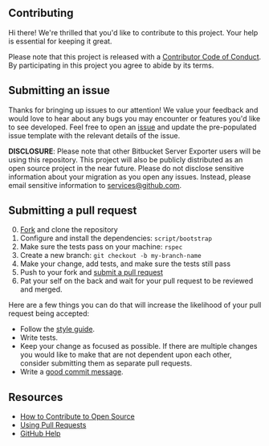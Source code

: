 ## Contributing

[fork]: https://github.com/github/bbs-expotrer/fork
[pr]: https://github.com/github/bbs-expotrer/compare
[style]: https://github.com/styleguide/ruby
[code-of-conduct]: CODE_OF_CONDUCT.md

Hi there! We're thrilled that you'd like to contribute to this project. Your
help is essential for keeping it great.

Please note that this project is released with a [Contributor Code of
Conduct][code-of-conduct]. By participating in this project you agree to abide
by its terms.

## Submitting an issue

Thanks for bringing up issues to our attention! We value your feedback and would
love to hear about any bugs you may encounter or features you'd like to see
developed. Feel free to open an
[issue](https://github.com/github/bbs-expotrer/issues) and update the
pre-populated issue template with the relevant details of the issue.

**DISCLOSURE**: Please note that other Bitbucket Server Exporter users will be
using this repository. This project will also be publicly distributed as an open
source project in the near future. Please do not disclose sensitive information
about your migration as you open any issues. Instead, please email sensitive
information to services@github.com.

## Submitting a pull request

0. [Fork][fork] and clone the repository
1. Configure and install the dependencies: `script/bootstrap`
2. Make sure the tests pass on your machine: `rspec`
3. Create a new branch: `git checkout -b my-branch-name`
4. Make your change, add tests, and make sure the tests still pass
5. Push to your fork and [submit a pull request][pr]
6. Pat your self on the back and wait for your pull request to be reviewed and
   merged.

Here are a few things you can do that will increase the likelihood of your pull
request being accepted:

- Follow the [style guide][style].
- Write tests.
- Keep your change as focused as possible. If there are multiple changes you
  would like to make that are not dependent upon each other, consider submitting
  them as separate pull requests.
- Write a
  [good commit message](http://tbaggery.com/2008/04/19/a-note-about-git-commit-messages.html).

## Resources

- [How to Contribute to Open Source](https://opensource.guide/how-to-contribute/)
- [Using Pull Requests](https://help.github.com/articles/about-pull-requests/)
- [GitHub Help](https://help.github.com)
